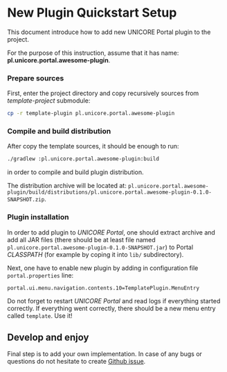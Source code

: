 # New Plugin Quickstart Setup

This document introduce how to add new UNICORE Portal plugin to the project. 

For the purpose of this instruction, assume that it has name: **pl.unicore.portal.awesome-plugin**.


### Prepare sources

First, enter the project directory and copy recursively sources from *template-project* submodule:

```bash 
cp -r template-plugin pl.unicore.portal.awesome-plugin
```


### Compile and build distribution

After copy the template sources, it should be enough to run: 

```bash
./gradlew :pl.unicore.portal.awesome-plugin:build
```

in order to compile and build plugin distribution. 

The distribution archive will be located at:
`pl.unicore.portal.awesome-plugin/build/distributions/pl.unicore.portal.awesome-plugin-0.1.0-SNAPSHOT.zip`.


### Plugin installation

In order to add plugin to *UNICORE Portal*, one should extract archive and add all JAR files
(there should be at least file named `pl.unicore.portal.awesome-plugin-0.1.0-SNAPSHOT.jar`) 
to Portal *CLASSPATH* (for example by coping it into `lib/` subdirectory).

Next, one have to enable new plugin by adding in configuration file `portal.properties` line:
```properties
portal.ui.menu.navigation.contents.10=TemplatePlugin.MenuEntry
``` 

Do not forget to restart *UNICORE Portal* and read logs if everything started correctly. 
If everything went correctly, there should be a new menu entry called `template`. Use it!


## Develop and enjoy

Final step is to add your own implementation. In case of any bugs or questions do not hesitate 
to create [Github issue](https://github.com/unicore-life/unicore-portal-extensions/issues).
